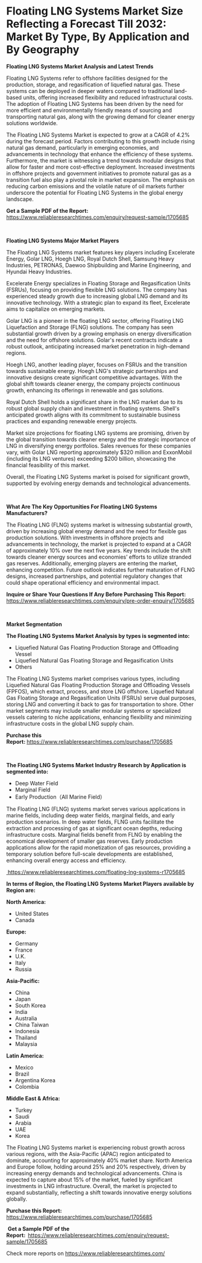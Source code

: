 <p><h1>Floating LNG Systems Market Size Reflecting a Forecast Till 2032: Market By Type, By Application and By Geography</h1></p><p><strong>Floating LNG Systems Market Analysis and Latest Trends</strong></p>
<p><p>Floating LNG Systems refer to offshore facilities designed for the production, storage, and regasification of liquefied natural gas. These systems can be deployed in deeper waters compared to traditional land-based units, offering increased flexibility and reduced infrastructural costs. The adoption of Floating LNG Systems has been driven by the need for more efficient and environmentally friendly means of sourcing and transporting natural gas, along with the growing demand for cleaner energy solutions worldwide.</p><p>The Floating LNG Systems Market is expected to grow at a CAGR of 4.2% during the forecast period. Factors contributing to this growth include rising natural gas demand, particularly in emerging economies, and advancements in technology that enhance the efficiency of these systems. Furthermore, the market is witnessing a trend towards modular designs that allow for faster and more cost-effective deployment. Increased investments in offshore projects and government initiatives to promote natural gas as a transition fuel also play a pivotal role in market expansion. The emphasis on reducing carbon emissions and the volatile nature of oil markets further underscore the potential for Floating LNG Systems in the global energy landscape.</p></p>
<p><strong>Get a Sample PDF of the Report:&nbsp;</strong> <a href="https://www.reliableresearchtimes.com/enquiry/request-sample/1705685?utm_campaign=3214&utm_medium=2&utm_source=Github&utm_content=ia&utm_term=27032025&utm_id=floating-lng-systems">https://www.reliableresearchtimes.com/enquiry/request-sample/1705685</a></p>
<p>&nbsp;</p>
<p><strong>Floating LNG Systems Major Market Players</strong></p>
<p><p>The Floating LNG Systems market features key players including Excelerate Energy, Golar LNG, Hoegh LNG, Royal Dutch Shell, Samsung Heavy Industries, PETRONAS, Daewoo Shipbuilding and Marine Engineering, and Hyundai Heavy Industries. </p><p>Excelerate Energy specializes in Floating Storage and Regasification Units (FSRUs), focusing on providing flexible LNG solutions. The company has experienced steady growth due to increasing global LNG demand and its innovative technology. With a strategic plan to expand its fleet, Excelerate aims to capitalize on emerging markets.</p><p>Golar LNG is a pioneer in the floating LNG sector, offering Floating LNG Liquefaction and Storage (FLNG) solutions. The company has seen substantial growth driven by a growing emphasis on energy diversification and the need for offshore solutions. Golar's recent contracts indicate a robust outlook, anticipating increased market penetration in high-demand regions.</p><p>Hoegh LNG, another leading player, focuses on FSRUs and the transition towards sustainable energy. Hoegh LNG's strategic partnerships and innovative designs create significant competitive advantages. With the global shift towards cleaner energy, the company projects continuous growth, enhancing its offerings in renewable and gas solutions.</p><p>Royal Dutch Shell holds a significant share in the LNG market due to its robust global supply chain and investment in floating systems. Shell's anticipated growth aligns with its commitment to sustainable business practices and expanding renewable energy projects.</p><p>Market size projections for floating LNG systems are promising, driven by the global transition towards cleaner energy and the strategic importance of LNG in diversifying energy portfolios. Sales revenues for these companies vary, with Golar LNG reporting approximately $320 million and ExxonMobil (including its LNG ventures) exceeding $200 billion, showcasing the financial feasibility of this market.</p><p>Overall, the Floating LNG Systems market is poised for significant growth, supported by evolving energy demands and technological advancements.</p></p>
<p>&nbsp;</p>
<p><strong>What Are The Key Opportunities For Floating LNG Systems Manufacturers?</strong></p>
<p><p>The Floating LNG (FLNG) systems market is witnessing substantial growth, driven by increasing global energy demand and the need for flexible gas production solutions. With investments in offshore projects and advancements in technology, the market is projected to expand at a CAGR of approximately 10% over the next five years. Key trends include the shift towards cleaner energy sources and economies’ efforts to utilize stranded gas reserves. Additionally, emerging players are entering the market, enhancing competition. Future outlook indicates further maturation of FLNG designs, increased partnerships, and potential regulatory changes that could shape operational efficiency and environmental impact.</p></p>
<p><strong>Inquire or Share Your Questions If Any Before Purchasing This Report:</strong> <a href="https://www.reliableresearchtimes.com/enquiry/pre-order-enquiry/1705685?utm_campaign=3214&utm_medium=2&utm_source=Github&utm_content=ia&utm_term=27032025&utm_id=floating-lng-systems">https://www.reliableresearchtimes.com/enquiry/pre-order-enquiry/1705685</a></p>
<p>&nbsp;</p>
<p><strong>Market Segmentation</strong></p>
<p><strong>The Floating LNG Systems Market Analysis by types is segmented into:</strong></p>
<p><ul><li>Liquefied Natural Gas Floating Production Storage and Offloading Vessel</li><li>Liquefied Natural Gas Floating Storage and Regasification Units</li><li>Others</li></ul></p>
<p><p>The Floating LNG Systems market comprises various types, including Liquefied Natural Gas Floating Production Storage and Offloading Vessels (FPFOS), which extract, process, and store LNG offshore. Liquefied Natural Gas Floating Storage and Regasification Units (FSRUs) serve dual purposes, storing LNG and converting it back to gas for transportation to shore. Other market segments may include smaller modular systems or specialized vessels catering to niche applications, enhancing flexibility and minimizing infrastructure costs in the global LNG supply chain.</p></p>
<p><strong>Purchase this Report:&nbsp;</strong><a href="https://www.reliableresearchtimes.com/purchase/1705685?utm_campaign=3214&utm_medium=2&utm_source=Github&utm_content=ia&utm_term=27032025&utm_id=floating-lng-systems">https://www.reliableresearchtimes.com/purchase/1705685</a></p>
<p>&nbsp;</p>
<p><strong>The Floating LNG Systems Market Industry Research by Application is segmented into:</strong></p>
<p><ul><li>Deep Water Field</li><li>Marginal Field</li><li>Early Production（All Marine Field）</li></ul></p>
<p><p>The Floating LNG (FLNG) systems market serves various applications in marine fields, including deep water fields, marginal fields, and early production scenarios. In deep water fields, FLNG units facilitate the extraction and processing of gas at significant ocean depths, reducing infrastructure costs. Marginal fields benefit from FLNG by enabling the economical development of smaller gas reserves. Early production applications allow for the rapid monetization of gas resources, providing a temporary solution before full-scale developments are established, enhancing overall energy access and efficiency.</p></p>
<p><a href="https://www.reliableresearchtimes.com/floating-lng-systems-r1705685?utm_campaign=3214&utm_medium=2&utm_source=Github&utm_content=ia&utm_term=27032025&utm_id=floating-lng-systems">&nbsp;https://www.reliableresearchtimes.com/floating-lng-systems-r1705685</a></p>
<p><strong>In terms of Region, the Floating LNG Systems Market Players available by Region are:</strong></p>
<p>
    <p> <strong> North America: </strong>
        <ul>
            <li>United States</li>
            <li>Canada</li>
        </ul>
        </p> 
    <p> <strong> Europe: </strong>
        <ul>
            <li>Germany</li>
            <li>France</li>
            <li>U.K.</li>
            <li>Italy</li>
            <li>Russia</li>
        </ul>
        </p> 
    <p> <strong> Asia-Pacific: </strong>
        <ul>
            <li>China</li>
            <li>Japan</li>
            <li>South Korea</li>
            <li>India</li>
            <li>Australia</li>
            <li>China Taiwan</li>
            <li>Indonesia</li>
            <li>Thailand</li>
            <li>Malaysia</li>
        </ul>
        </p> 
    <p> <strong> Latin America: </strong>
        <ul>
            <li>Mexico</li>
            <li>Brazil</li>
            <li>Argentina Korea</li>
            <li>Colombia</li>
        </ul>
        </p> 
    <p> <strong> Middle East & Africa: </strong>
        <ul>
            <li>Turkey</li>
            <li>Saudi</li>
            <li>Arabia</li>
            <li>UAE</li>
            <li>Korea</li>
        </ul>
    </p>
    </p>
<p><p>The Floating LNG Systems market is experiencing robust growth across various regions, with the Asia-Pacific (APAC) region anticipated to dominate, accounting for approximately 40% market share. North America and Europe follow, holding around 25% and 20% respectively, driven by increasing energy demands and technological advancements. China is expected to capture about 15% of the market, fueled by significant investments in LNG infrastructure. Overall, the market is projected to expand substantially, reflecting a shift towards innovative energy solutions globally.</p></p>
<p><strong>Purchase this Report: </strong><a href="https://www.reliableresearchtimes.com/purchase/1705685?utm_campaign=3214&utm_medium=2&utm_source=Github&utm_content=ia&utm_term=27032025&utm_id=floating-lng-systems">https://www.reliableresearchtimes.com/purchase/1705685</a></p>
<p>&nbsp;<strong>Get a Sample PDF of the Report:&nbsp;&nbsp;</strong><a href="https://www.reliableresearchtimes.com/enquiry/request-sample/1705685?utm_campaign=3214&utm_medium=2&utm_source=Github&utm_content=ia&utm_term=27032025&utm_id=floating-lng-systems">https://www.reliableresearchtimes.com/enquiry/request-sample/1705685</a></p>
<p><strong></strong></p>
<p>Check more reports on <a href="https://www.reliableresearchtimes.com/?utm_campaign=3214&utm_medium=2&utm_source=Github&utm_content=ia&utm_term=27032025&utm_id=floating-lng-systems">https://www.reliableresearchtimes.com/</a></p>